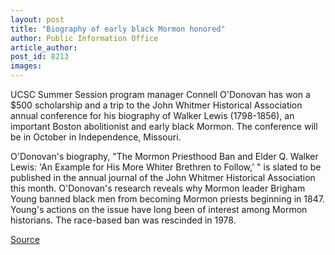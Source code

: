 ```yaml
---
layout: post
title: "Biography of early black Mormon honored"
author: Public Information Office
article_author: 
post_id: 8213
images:
---
```


<a name="content" id="content"></a>
<p>
  UCSC Summer Session program manager Connell O'Donovan has won a $500 scholarship and a trip to the John Whitmer Historical Association annual conference for his biography of Walker Lewis (1798-1856), an important Boston abolitionist and early black Mormon. The conference will be in October in Independence, Missouri.
</p>
<p>
  O'Donovan's biography, "The Mormon Priesthood Ban and Elder Q. Walker Lewis: 'An Example for His More Whiter Brethren to Follow,' " is slated to be published in the annual journal of the John Whitmer Historical Association this month. O'Donovan's research reveals why Mormon leader Brigham Young banned black men from becoming Mormon priests beginning in 1847. Young's actions on the issue have long been of interest among Mormon historians. The race-based ban was rescinded in 1978.
</p>
<p><a href="http://www1.ucsc.edu/currents/06-07/09-11/biography.asp" title="Permalink to biography">Source</a></p>
